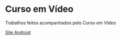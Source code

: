 # Curso em Vídeo
Trabalhos feitos acompanhados pelo Curso em Vídeo

<a href="/html5-css3/site-android/android.html"> Site Android </a>
